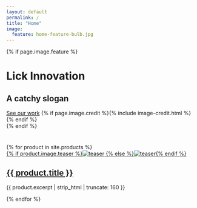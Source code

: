 ```yaml
---
layout: default
permalink: /
title: "Home"
image:
  feature: home-feature-bulb.jpg
---
```

{% if page.image.feature %}

  <div class="page-lead" style="background-image:url({{ site.url }}/images/{{ page.image.feature }})">
		<div class="wrap page-lead-content">
		  <h1>Lick Innovation</h1>
			<h2>A catchy slogan</h2>
			<a href="{{ site.url }}/work" class="btn-inverse">See our work</a>
			{% if page.image.credit %}{% include image-credit.html %}{% endif %}
		</div><!-- /.page-lead-content -->
</div><!-- /.page-lead -->
{% endif %}

<div class="wrap">
  <div class="page-title">
    <h1></h1>
  </div>
{% for product in site.products %}
	<article class="tile" itemscope itemtype="http://schema.org/Article">
		<a href="{{ site.url }}{{ product.url }}" title="{{ product.title }}" class="post-teaser">{% if product.image.teaser %}<img src="{{ site.url }}/images/{{ product.image.teaser }}" alt="teaser" itemprop="image">
			{% else %}<img src="{{ site.url }}/images/{{ site.teaser }}" alt="teaser" itemprop="image">{% endif %}</a>
		<h2 class="post-title" itemprop="name"><a href="{{ site.url }}{{ product.url }}">{{ product.title }}</a></h2>
		<p class="post-excerpt" itemprop="description">{{ product.excerpt | strip_html | truncate: 160 }}</p>
  </article><!-- /.tile -->
  {% endfor %}
  </div><!-- /.tiles -->
</div><!-- /.wrap -->
